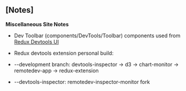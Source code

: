 ## [Notes]
**Miscellaneous Site Notes**
<p>

* Dev Toolbar (components/DevTools/Toolbar) components used from [Redux Devtools UI](https://github.com/iamdustan/redux-devtools-ui)

* Redux devtools extension personal build:
* --development branch: devtools-inspector -> d3 -> chart-monitor -> remotedev-app -> redux-extension
* --devtools-inspector: remotedev-inspector-monitor fork
</p>

